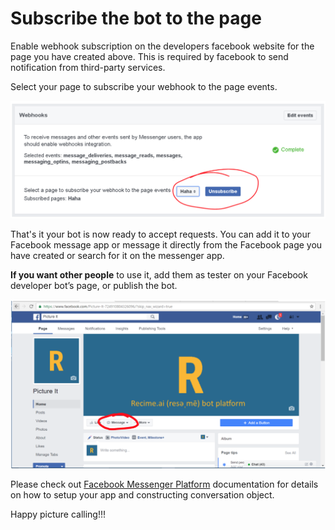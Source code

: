 # Subscribe the bot to the page

Enable webhook subscription on the developers facebook website for the page you have created above. This is required by facebook to send notification from third-party services.

Select your page to subscribe your webhook to the page events.

![](/assets/webhook.png)

That's it your bot is now ready to accept requests. You can add it to your Facebook message app or message it directly from the Facebook page you have created or search for it on the messenger app.

**If you want other people** to use it, add them as tester on your Facebook developer bot’s page, or publish the bot.

![](/assets/botpage.png)

Please check out [Facebook Messenger Platform](https://developers.facebook.com/docs/messenger-platform) documentation for details on how to setup your app and constructing conversation object.


Happy picture calling!!!





